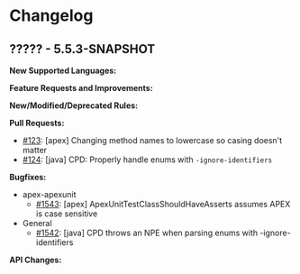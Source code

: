 # Changelog

## ????? - 5.5.3-SNAPSHOT

**New Supported Languages:**

**Feature Requests and Improvements:**

**New/Modified/Deprecated Rules:**

**Pull Requests:**

*   [#123](https://github.com/pmd/pmd/pull/123): \[apex] Changing method names to lowercase so casing doesn't matter
*   [#124](https://github.com/pmd/pmd/pull/124): \[java] CPD: Properly handle enums with `-ignore-identifiers`

**Bugfixes:**

*   apex-apexunit
    *    [#1543](https://sourceforge.net/p/pmd/bugs/1543/): \[apex] ApexUnitTestClassShouldHaveAsserts assumes APEX is case sensitive
*   General
    *    [#1542](https://sourceforge.net/p/pmd/bugs/1542/): \[java] CPD throws an NPE when parsing enums with -ignore-identifiers

**API Changes:**
